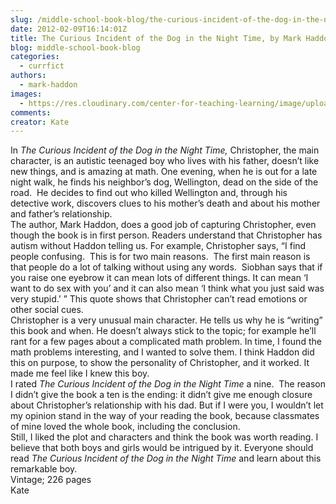 ```yaml
---
slug: /middle-school-book-blog/the-curious-incident-of-the-dog-in-the-night-time-by-mark-haddon
date: 2012-02-09T16:14:01Z
title: The Curious Incident of the Dog in the Night Time, by Mark Haddon
blog: middle-school-book-blog
categories:
  - currfict
authors:
  - mark-haddon
images:
  - https://res.cloudinary.com/center-for-teaching-learning/image/upload/v1659658609/Haddon.jpg.jpg
comments:
creator: Kate
---
```


 In <em>The Curious Incident of the Dog in the Night Time,</em> Christopher, the main character, is an autistic teenaged boy who lives with his father, doesn’t like new things, and is amazing at math. One evening, when he is out for a late night walk, he finds his neighbor’s dog, Wellington, dead on the side of the road.  He decides to find out who killed Wellington and, through his detective work, discovers clues to his mother’s death and about his mother and father’s relationship.<br />The author, Mark Haddon, does a good job of capturing Christopher, even though the book is in first person. Readers understand that Christopher has autism without Haddon telling us. For example, Christopher says, “I find people confusing.  This is for two main reasons.  The first main reason is that people do a lot of talking without using any words.  Siobhan says that if you raise one eyebrow it can mean lots of different things. It can mean ‘I want to do sex with you’ and it can also mean ‘I think what you just said was very stupid.’ ” This quote shows that Christopher can’t read emotions or other social cues.<br />Christopher is a very unusual main character. He tells us why he is “writing” this book and when. He doesn’t always stick to the topic; for example he’ll rant for a few pages about a complicated math problem. In time, I found the math problems interesting, and I wanted to solve them. I think Haddon did this on purpose, to show the personality of Christopher, and it worked. It made me feel like I knew this boy.<br />I rated <em>The Curious Incident of the Dog in the Night Time</em> a nine.  The reason I didn’t give the book a ten is the ending: it didn’t give me enough closure about Christopher’s relationship with his dad. But if I were you, I wouldn’t let my opinion stand in the way of your reading the book, because classmates of mine loved the whole book, including the conclusion.<br />Still, I liked the plot and characters and think the book was worth reading. I believe that both boys and girls would be intrigued by it. Everyone should read <em>The Curious Incident of the Dog in the Night Time </em>and learn about this remarkable boy.<br />Vintage; 226 pages<br />Kate<br /> <br />
